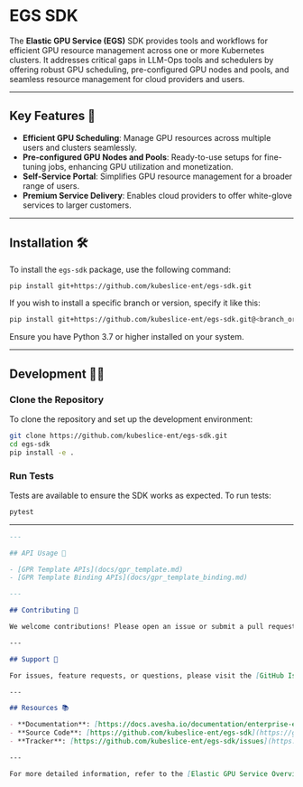 
# EGS SDK

The **Elastic GPU Service (EGS)** SDK provides tools and workflows for efficient GPU resource management across one or more Kubernetes clusters. It addresses critical gaps in LLM-Ops tools and schedulers by offering robust GPU scheduling, pre-configured GPU nodes and pools, and seamless resource management for cloud providers and users.

---

## Key Features 🚀

- **Efficient GPU Scheduling**: Manage GPU resources across multiple users and clusters seamlessly.
- **Pre-configured GPU Nodes and Pools**: Ready-to-use setups for fine-tuning jobs, enhancing GPU utilization and monetization.
- **Self-Service Portal**: Simplifies GPU resource management for a broader range of users.
- **Premium Service Delivery**: Enables cloud providers to offer white-glove services to larger customers.

---

## Installation 🛠️

To install the `egs-sdk` package, use the following command:

```bash
pip install git+https://github.com/kubeslice-ent/egs-sdk.git
```

If you wish to install a specific branch or version, specify it like this:

```bash
pip install git+https://github.com/kubeslice-ent/egs-sdk.git@<branch_or_tag_name>
```

Ensure you have Python 3.7 or higher installed on your system.

---

## Development 🧑‍💻

### Clone the Repository

To clone the repository and set up the development environment:

```bash
git clone https://github.com/kubeslice-ent/egs-sdk.git
cd egs-sdk
pip install -e .
```

### Run Tests

Tests are available to ensure the SDK works as expected. To run tests:

```bash
pytest
```

---
```markdown
---

## API Usage 📘

- [GPR Template APIs](docs/gpr_template.md)
- [GPR Template Binding APIs](docs/gpr_template_binding.md)

---

## Contributing 🤝

We welcome contributions! Please open an issue or submit a pull request with your changes. Ensure you follow the project's coding standards and test your changes before submitting.

---

## Support 💬

For issues, feature requests, or questions, please visit the [GitHub Issues](https://github.com/kubeslice-ent/egs-sdk/issues) page.

---

## Resources 📚

- **Documentation**: [https://docs.avesha.io/documentation/enterprise-egs/0.8.0/overview/](https://docs.avesha.io/documentation/enterprise-egs/0.8.0/overview/)
- **Source Code**: [https://github.com/kubeslice-ent/egs-sdk](https://github.com/kubeslice-ent/egs-sdk)
- **Tracker**: [https://github.com/kubeslice-ent/egs-sdk/issues](https://github.com/kubeslice-ent/egs-sdk/issues)

---

For more detailed information, refer to the [Elastic GPU Service Overview](https://docs.avesha.io/documentation/enterprise-egs/0.8.0/overview/)


